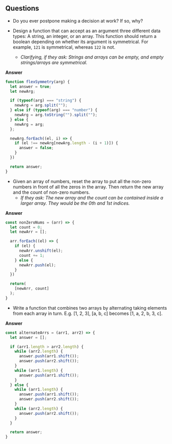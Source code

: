 ## Questions

* Do you ever postpone making a decision at work? If so, why?

* Design a function that can accept as an argument three different data types: A string, an integer, or an array. This function should return a boolean depending on whether its argument is symmetrical. For example, `121` is symmetrical, whereas `122` is not.
  - *Clarifying, if they ask: Strings and arrays can be empty, and empty strings/arrays are symmetrical.*


**Answer**
```js
function flexSymmetry(arg) {
  let answer = true;
  let newArg;

  if (typeof(arg) === "string") {
    newArg = arg.split("");
  } else if (typeof(arg) === "number") {
    newArg = arg.toString("").split("");
  } else {
    newArg = arg;
  };

  newArg.forEach((el, i) => {
    if (el !== newArg[newArg.length - (i + 1)]) {
      answer = false;
    }
  })

  return answer;
}
```

* Given an array of numbers, reset the array to put all the non-zero numbers in front of all the zeros in the array. Then return the new array and the count of non-zero numbers.
  - *If they ask: The new array and the count can be contained inside a larger array. They would be the 0th and 1st indices.*

**Answer**
```js
const nonZeroNums = (arr) => {
  let count = 0;
  let newArr = [];

  arr.forEach((el) => {
    if (el) {
      newArr.unshift(el);
      count += 1;
    } else {
      newArr.push(el);
    }
  })

  return(
    [newArr, count]
  );
}
```

* Write a function that combines two arrays by alternating taking elements from each array in turn. E.g. [1, 2, 3], [a, b, c] becomes [1, a, 2, b, 3, c].

**Answer**
```js
const alternateArrs = (arr1, arr2) => {
  let answer = [];

  if (arr1.length > arr2.length) {
    while (arr2.length) {
      answer.push(arr1.shift());
      answer.push(arr2.shift());
    }
    while (arr1.length) {
      answer.push(arr1.shift());
    }
  } else {
    while (arr1.length) {
      answer.push(arr1.shift());
      answer.push(arr2.shift());
    }
    while (arr2.length) {
      answer.push(arr2.shift());
    }
  }

  return answer;
}
```
